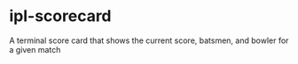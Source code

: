 # ipl-scorecard
A terminal score card that shows the current score, batsmen, and bowler for a given match
